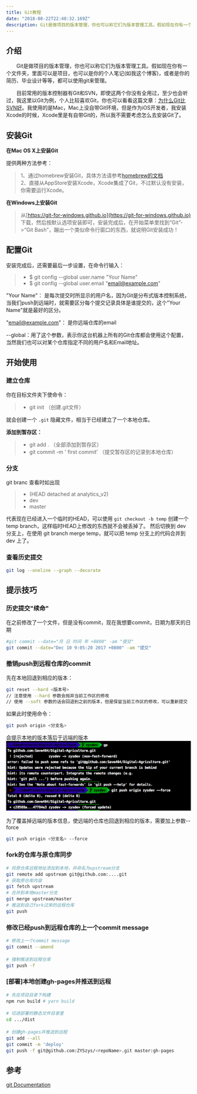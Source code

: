 ```yaml
---
title: Git教程
date: "2018-08-22T22:40:32.169Z"
description: Git是做项目的版本管理，你也可以称它们为版本管理工具。假如现在你有一个文件夹，里面可以是项目，也可以是你的个人笔记(如我这个博客)，或者是你的简历、毕业设计等等，都可以使用git来管理。
---
```




## 介绍       

　　Git是做项目的版本管理，你也可以称它们为版本管理工具。假如现在你有一个文件夹，里面可以是项目，也可以是你的个人笔记(如我这个博客)，或者是你的简历、毕业设计等等，都可以使用git来管理。

<!--more-->

　　目前常用的版本控制器有Git和SVN，即使这两个你没有全用过，至少也会听过，我这里以Git为例，个人比较喜欢Git，你也可以看看这篇文章：[为什么Git比SVN好](http://www.worldhello.net/2012/04/12/why-git-is-better-than-svn.html)。我使用的是Mac，Mac上没自带Git环境，但是作为iOS开发者，我安装Xcode的时候，Xcode里是有自带Git的，所以我不需要考虑怎么去安装Git了。          

## 安装Git

**在Mac OS X上安装Git**      

提供两种方法参考：      

> 1、通过homebrew安装Git，具体方法请参考[homebrew的文档](http://brew.sh/)      
> 2、直接从AppStore安装Xcode，Xcode集成了Git，不过默认没有安装，你需要运行Xcode。     

**在Windows上安装Git**      

> 从[https://git-for-windows.github.io](https://git-for-windows.github.io) 下载，然后按默认选项安装即可，安装完成后，在开始菜单里找到“Git”->“Git Bash”，蹦出一个类似命令行窗口的东西，就说明Git安装成功！


## 配置Git      

安装完成后，还需要最后一步设置，在命令行输入：

>* $ git config --global user.name "Your Name"
>* $ git config --global user.email "email@example.com"

"Your Name"： 是每次提交时所显示的用户名，因为Git是分布式版本控制系统，当我们push到远端时，就需要区分每个提交记录具体是谁提交的，这个"Your Name"就是最好的区分。          

"email@example.com"： 是你远端仓库的email       

--global：用了这个参数，表示你这台机器上所有的Git仓库都会使用这个配置，当然我们也可以对某个仓库指定不同的用户名和Email地址。         



## 开始使用

### 建立仓库

你在目标文件夹下使命令：    

>* git init  （创建.git文件）      

就会创建一个 `.git` 隐藏文件，相当于已经建立了一个本地仓库。

**添加到暂存区：**      

>* git add .   （全部添加到暂存区）    
>* git commit -m ' first commit'  （提交暂存区的记录到本地仓库）     

### 分支  

git branc 查看时如出现

>*  (HEAD detached at analytics_v2)   
>*  dev
>*  master

代表现在已经进入一个临时的HEAD，可以使用 `git checkout -b temp` 创建一个 temp branch，这样临时HEAD上修改的东西就不会被丢掉了。
然后切换到 dev 分支上，在使用 git branch merge temp，就可以把 temp 分支上的代码合并到 dev 上了。

### 查看历史提交  
```bash
git log --oneline --graph --decorate
```

## 提示技巧

### 历史提交"续命"

在之前修改了一个文件，但是没有commit，现在我想要commit，日期为那天的日期  
```bash
#git commit --date="月 日 时间 年 +0800" -am "提交"
git commit --date="Dec 10 9:05:20 2017 +0800" -am "提交"
```

### 撤销push到远程仓库的commit
先在本地回退到相应的版本：
```bash
git reset --hard <版本号>
// 注意使用 --hard 参数会抛弃当前工作区的修改
// 使用 --soft 参数的话会回退到之前的版本，但是保留当前工作区的修改，可以重新提交
```
如果此时使用命令：
```bash
git push origin <分支名>
```
会提示本地的版本落后于远端的版本  
![rejected](./rejected.png)

为了覆盖掉远端的版本信息，使远端的仓库也回退到相应的版本，需要加上参数--force
```bash
git push origin <分支名> --force
```

### fork的仓库与原仓库同步
```bash
# 将原仓库远程地址添加到本地，并命名为upstream分支
git remote add upstream git@github.com:....git
# 获取原仓库内容
git fetch upstream
# 合并到本地master分支
git merge upstream/master
# 推送到自己fork过来的远程仓库
git push
```

### 修改已经push到远程仓库的上一个commit message
```sh
# 修改上一个commit message
git commit --amend

# 强制推送到远程仓库
git push -f
```

### [部署]本地创建gh-pages并推送到远程
```sh
# 先在项目目录下构建
npm run build # yarn build

# 切进部署的静态文件目录里
cd .../dist

# 创建gh-pages并推送到远程
git add --all
git commit -m 'deploy'
git push -f git@github.com:ZYSzys/<repoName>.git master:gh-pages
```

## 参考
[git Documentation](https://git-scm.com/book/zh/v2)
   

